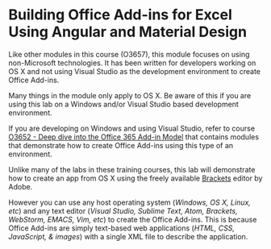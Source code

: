 Building Office Add-ins for Excel Using Angular and Material Design
================================================================
Like other modules in this course (O3657), this module focuses on using non-Microsoft technologies. It has been written for developers working on OS X and not using Visual Studio as the development environment to create Office Add-ins. 

Many things in the module only apply to OS X. Be aware of this if you are using this lab on a Windows and/or Visual Studio based development environment.

If you are developing on Windows and using Visual Studio, refer to course [O3652 - Deep dive into the Office 365 Add-in Model](../../O3652) that contains modules that demonstrate how to create Office Add-ins using this type of an environment.

Unlike many of the labs in these training courses, this lab will demonstrate how to create an app from OS X using the freely available [Brackets](http://brackets.io/) editor by Adobe.
 
However you can use any host operating system (*Windows, OS X, Linux, etc*) and any text editor (*Visual Studio, Sublime Text, Atom, Brackets, WebStorm, EMACS, Vim, etc*) to create the Office Add-ins. This is because Office Add-ins are simply text-based web applications (*HTML, CSS, JavaScript, & images*) with a single XML file to describe the application.